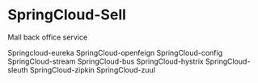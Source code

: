 # SpringCloud-Sell
Mall back office service

Springcloud-eureka
SpringCloud-openfeign
SpringCloud-config
SpringCloud-stream
SpringCloud-bus
SpringCloud-hystrix
SpringCloud-sleuth
SpringCloud-zipkin
SpringCloud-zuul
